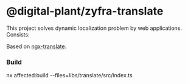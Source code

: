 # @digital-plant/zyfra-translate

This project solves dynamic localization problem by web applications. Consists:

Based on [ngx-translate](https://github.com/ngx-translate/core).


### Build

nx affected:build --files=libs/translate/src/index.ts
